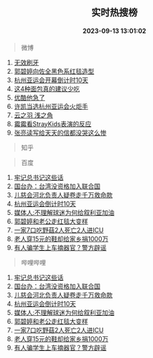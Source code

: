 <div align="center"><h2>实时热搜榜</h2><h4>2023-09-13 13:01:02</h4></div>

> 微博  

1. [无效刷牙](https://s.weibo.com/weibo?q=%E6%97%A0%E6%95%88%E5%88%B7%E7%89%99&t=31&band_rank=1&Refer=top)<br />
2. [郭碧婷向佐全黑色系红毯造型](https://s.weibo.com/weibo?q=%23%E9%83%AD%E7%A2%A7%E5%A9%B7%E5%90%91%E4%BD%90%E5%85%A8%E9%BB%91%E8%89%B2%E7%B3%BB%E7%BA%A2%E6%AF%AF%E9%80%A0%E5%9E%8B%23&t=31&band_rank=2&Refer=top)<br />
3. [杭州亚运会开幕倒计时10天](https://s.weibo.com/weibo?q=%23%E6%9D%AD%E5%B7%9E%E4%BA%9A%E8%BF%90%E4%BC%9A%E5%BC%80%E5%B9%95%E5%80%92%E8%AE%A1%E6%97%B610%E5%A4%A9%23&t=31&band_rank=3&Refer=top)<br />
4. [这4种面包真的建议少吃](https://s.weibo.com/weibo?q=%E8%BF%994%E7%A7%8D%E9%9D%A2%E5%8C%85%E7%9C%9F%E7%9A%84%E5%BB%BA%E8%AE%AE%E5%B0%91%E5%90%83&t=31&band_rank=4&Refer=top)<br />
5. [优酷他急了](https://s.weibo.com/weibo?q=%23%E4%BC%98%E9%85%B7%E4%BB%96%E6%80%A5%E4%BA%86%23&t=31&band_rank=5&Refer=top)<br />
6. [许凯当选杭州亚运会火炬手](https://s.weibo.com/weibo?q=%23%E8%AE%B8%E5%87%AF%E5%BD%93%E9%80%89%E6%9D%AD%E5%B7%9E%E4%BA%9A%E8%BF%90%E4%BC%9A%E7%81%AB%E7%82%AC%E6%89%8B%23&t=31&band_rank=6&Refer=top)<br />
7. [云之羽 浅之角](https://s.weibo.com/weibo?q=%E4%BA%91%E4%B9%8B%E7%BE%BD%20%E6%B5%85%E4%B9%8B%E8%A7%92&t=31&band_rank=7&Refer=top)<br />
8. [霉霉看StrayKids表演的反应](https://s.weibo.com/weibo?q=%23%E9%9C%89%E9%9C%89%E7%9C%8BStrayKids%E8%A1%A8%E6%BC%94%E7%9A%84%E5%8F%8D%E5%BA%94%23&t=31&band_rank=8&Refer=top)<br />
9. [张亮读写给天天的信都没哭这么惨](https://s.weibo.com/weibo?q=%23%E5%BC%A0%E4%BA%AE%E8%AF%BB%E5%86%99%E7%BB%99%E5%A4%A9%E5%A4%A9%E7%9A%84%E4%BF%A1%E9%83%BD%E6%B2%A1%E5%93%AD%E8%BF%99%E4%B9%88%E6%83%A8%23&t=31&band_rank=9&Refer=top)<br />

> 知乎  


> 百度  

1. [牢记总书记这些话](https://www.baidu.com/s?wd=%E7%89%A2%E8%AE%B0%E6%80%BB%E4%B9%A6%E8%AE%B0%E8%BF%99%E4%BA%9B%E8%AF%9D&sa=fyb_news&rsv_dl=fyb_news)<br />
2. [国台办：台湾没资格加入联合国](https://www.baidu.com/s?wd=%E5%9B%BD%E5%8F%B0%E5%8A%9E%EF%BC%9A%E5%8F%B0%E6%B9%BE%E6%B2%A1%E8%B5%84%E6%A0%BC%E5%8A%A0%E5%85%A5%E8%81%94%E5%90%88%E5%9B%BD&sa=fyb_news&rsv_dl=fyb_news)<br />
3. [儿慈会河北负责人疑卷走千万救命款](https://www.baidu.com/s?wd=%E5%84%BF%E6%85%88%E4%BC%9A%E6%B2%B3%E5%8C%97%E8%B4%9F%E8%B4%A3%E4%BA%BA%E7%96%91%E5%8D%B7%E8%B5%B0%E5%8D%83%E4%B8%87%E6%95%91%E5%91%BD%E6%AC%BE&sa=fyb_news&rsv_dl=fyb_news)<br />
4. [杭州亚运会倒计时10天](https://www.baidu.com/s?wd=%E6%9D%AD%E5%B7%9E%E4%BA%9A%E8%BF%90%E4%BC%9A%E5%80%92%E8%AE%A1%E6%97%B610%E5%A4%A9&sa=fyb_news&rsv_dl=fyb_news)<br />
5. [媒体人:不理解球迷为何给叙利亚加油](https://www.baidu.com/s?wd=%E5%AA%92%E4%BD%93%E4%BA%BA%3A%E4%B8%8D%E7%90%86%E8%A7%A3%E7%90%83%E8%BF%B7%E4%B8%BA%E4%BD%95%E7%BB%99%E5%8F%99%E5%88%A9%E4%BA%9A%E5%8A%A0%E6%B2%B9&sa=fyb_news&rsv_dl=fyb_news)<br />
6. [郭碧婷和老公走红毯大变样](https://www.baidu.com/s?wd=%E9%83%AD%E7%A2%A7%E5%A9%B7%E5%92%8C%E8%80%81%E5%85%AC%E8%B5%B0%E7%BA%A2%E6%AF%AF%E5%A4%A7%E5%8F%98%E6%A0%B7&sa=fyb_news&rsv_dl=fyb_news)<br />
7. [一家7口吃野菇2人死亡2人进ICU](https://www.baidu.com/s?wd=%E4%B8%80%E5%AE%B67%E5%8F%A3%E5%90%83%E9%87%8E%E8%8F%872%E4%BA%BA%E6%AD%BB%E4%BA%A12%E4%BA%BA%E8%BF%9BICU&sa=fyb_news&rsv_dl=fyb_news)<br />
8. [老人穿15元的鞋却给家乡捐1000万](https://www.baidu.com/s?wd=%E8%80%81%E4%BA%BA%E7%A9%BF15%E5%85%83%E7%9A%84%E9%9E%8B%E5%8D%B4%E7%BB%99%E5%AE%B6%E4%B9%A1%E6%8D%901000%E4%B8%87&sa=fyb_news&rsv_dl=fyb_news)<br />
9. [有人骗学生上车摘器官？警方辟谣](https://www.baidu.com/s?wd=%E6%9C%89%E4%BA%BA%E9%AA%97%E5%AD%A6%E7%94%9F%E4%B8%8A%E8%BD%A6%E6%91%98%E5%99%A8%E5%AE%98%EF%BC%9F%E8%AD%A6%E6%96%B9%E8%BE%9F%E8%B0%A3&sa=fyb_news&rsv_dl=fyb_news)<br />

> 哔哩哔哩  

1. [牢记总书记这些话](https://www.baidu.com/s?wd=%E7%89%A2%E8%AE%B0%E6%80%BB%E4%B9%A6%E8%AE%B0%E8%BF%99%E4%BA%9B%E8%AF%9D&sa=fyb_news&rsv_dl=fyb_news)<br />
2. [国台办：台湾没资格加入联合国](https://www.baidu.com/s?wd=%E5%9B%BD%E5%8F%B0%E5%8A%9E%EF%BC%9A%E5%8F%B0%E6%B9%BE%E6%B2%A1%E8%B5%84%E6%A0%BC%E5%8A%A0%E5%85%A5%E8%81%94%E5%90%88%E5%9B%BD&sa=fyb_news&rsv_dl=fyb_news)<br />
3. [儿慈会河北负责人疑卷走千万救命款](https://www.baidu.com/s?wd=%E5%84%BF%E6%85%88%E4%BC%9A%E6%B2%B3%E5%8C%97%E8%B4%9F%E8%B4%A3%E4%BA%BA%E7%96%91%E5%8D%B7%E8%B5%B0%E5%8D%83%E4%B8%87%E6%95%91%E5%91%BD%E6%AC%BE&sa=fyb_news&rsv_dl=fyb_news)<br />
4. [杭州亚运会倒计时10天](https://www.baidu.com/s?wd=%E6%9D%AD%E5%B7%9E%E4%BA%9A%E8%BF%90%E4%BC%9A%E5%80%92%E8%AE%A1%E6%97%B610%E5%A4%A9&sa=fyb_news&rsv_dl=fyb_news)<br />
5. [媒体人:不理解球迷为何给叙利亚加油](https://www.baidu.com/s?wd=%E5%AA%92%E4%BD%93%E4%BA%BA%3A%E4%B8%8D%E7%90%86%E8%A7%A3%E7%90%83%E8%BF%B7%E4%B8%BA%E4%BD%95%E7%BB%99%E5%8F%99%E5%88%A9%E4%BA%9A%E5%8A%A0%E6%B2%B9&sa=fyb_news&rsv_dl=fyb_news)<br />
6. [郭碧婷和老公走红毯大变样](https://www.baidu.com/s?wd=%E9%83%AD%E7%A2%A7%E5%A9%B7%E5%92%8C%E8%80%81%E5%85%AC%E8%B5%B0%E7%BA%A2%E6%AF%AF%E5%A4%A7%E5%8F%98%E6%A0%B7&sa=fyb_news&rsv_dl=fyb_news)<br />
7. [一家7口吃野菇2人死亡2人进ICU](https://www.baidu.com/s?wd=%E4%B8%80%E5%AE%B67%E5%8F%A3%E5%90%83%E9%87%8E%E8%8F%872%E4%BA%BA%E6%AD%BB%E4%BA%A12%E4%BA%BA%E8%BF%9BICU&sa=fyb_news&rsv_dl=fyb_news)<br />
8. [老人穿15元的鞋却给家乡捐1000万](https://www.baidu.com/s?wd=%E8%80%81%E4%BA%BA%E7%A9%BF15%E5%85%83%E7%9A%84%E9%9E%8B%E5%8D%B4%E7%BB%99%E5%AE%B6%E4%B9%A1%E6%8D%901000%E4%B8%87&sa=fyb_news&rsv_dl=fyb_news)<br />
9. [有人骗学生上车摘器官？警方辟谣](https://www.baidu.com/s?wd=%E6%9C%89%E4%BA%BA%E9%AA%97%E5%AD%A6%E7%94%9F%E4%B8%8A%E8%BD%A6%E6%91%98%E5%99%A8%E5%AE%98%EF%BC%9F%E8%AD%A6%E6%96%B9%E8%BE%9F%E8%B0%A3&sa=fyb_news&rsv_dl=fyb_news)<br />
